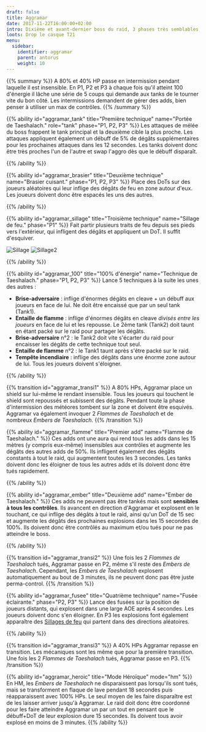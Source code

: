 ```yaml
---
draft: false
title: Aggramar
date: 2017-11-22T16:00:00+02:00
intro: Dixième et avant-dernier boss du raid, 3 phases très semblables, avec 2 intermissions.
loots: Drop le casque T21
menu:
  sidebar:
    identifier: aggramar
    parent: antorus
    weight: 10
---
```


{{% summary %}}
A 80% et 40% HP passe en intermission pendant laquelle il est insensible. 
En P1, P2 et P3 à chaque fois qu'il atteint 100 d'énergie il lâche une série de 5 coups qui demande aux tanks de le tourner vite du bon côté.
Les intermissions demandent de gérer des adds, bien penser à utiliser un max de contrôles.
{{% /summary %}}

{{% ability
  id="aggramar_tank"
  title="Première technique"
  name="Portée de Taeshalach."
  role="tank"
  phase="P1, P2, P3"
%}}
Les attaques de mélée du boss frappent le tank principal et la deuxième cible la plus proche.
Les attaques appliquent également un débuff de 5% de dégâts supplémentaires pour les prochaines attaques dans les 12 secondes.
Les tanks doivent donc être très proches l'un de l'autre et swap l'aggro dès que le débuff disparaît.  

{{% /ability %}}

{{% ability
  id="aggramar_brasier"
  title="Deuxième technique"
  name="Brasier cuisant."
  phase="P1, P2, P3"
%}}
Place des DoTs sur des joueurs aléatoires qui leur inflige des dégâts de feu en zone autour d'eux.
Les joueurs doivent donc être espacés les uns des autres.

{{% /ability %}}

{{% ability
  id="aggramar_sillage"
  title="Troisième technique"
  name="Sillage de feu."
  phase="P1"
%}}
Fait partir plusieurs traits de feu depuis ses pieds vers l'extérieur, qui infligent des dégâts et appliquent un DoT.
Il suffit d'esquiver.

![Sillage](http://wow.zamimg.com/uploads/screenshots/normal/677883.jpg) ![Sillage2](http://wow.zamimg.com/uploads/screenshots/normal/677884.jpg)

{{% /ability %}}

{{% ability
  id="aggramar_100"
  title="100% d'énergie"
  name="Technique de Taeshalach."
  phase="P1, P2, P3"
%}}
Lance 5 techniques à la suite les unes des autres :

* **Brise-adversaire** : inflige d'énormes dégâts en cleave + un débuff aux joueurs en face de lui. Ne doit être encaissé que par un seul tank (Tank1).
* **Entaille de flamme** : inflige d'énormes dégâts en cleave *divisés entre les joueurs* en face de lui et les repousse. Le 2ème tank (Tank2) doit taunt en étant packé sur le raid pour partager les dégâts.
* **Brise-adversaire** n°2 : le Tank2 doit vite s'écarter du raid pour encaisser les dégâts de cette technique tout seul.
* **Entaille de flamme** n°2 : le Tank1 taunt après s'être packé sur le raid.
* **Tempête incendiaire** : inflige des dégâts dans une énorme zone autour de lui. Tous les joueurs doivent s'éloigner.

{{% /ability %}}

{{% transition id="aggramar_transi1" %}}
A 80% HPs, Aggramar place un shield sur lui-même le rendant insensible.
Tous les joueurs qui touchent le shield sont repoussés et subissent des dégâts.
Pendant toute la phase d'intermission des météores tombent sur la zone et doivent être esquivés.
Aggramar va également invoquer 2 *Flammes de Taeshalach* et de nombreux *Embers de Taeshalach*.
{{% /transition %}}

{{% ability
  id="aggramar_flamme"
  title="Premier add"
  name="Flamme de Taeshalach."
%}}
Ces adds ont une aura qui rend tous les adds dans les 15 mètres (y compris eux-même) insensibles aux contrôles et augmente les dégâts des autres adds de 50%.
Ils infligent également des dégâts constants à tout le raid, qui augmentent toutes les 3 secondes.
Les tanks doivent donc les éloigner de tous les autres adds et ils doivent donc être tués rapidement.

{{% /ability %}}

{{% ability
  id="aggramar_ember"
  title="Deuxième add"
  name="Ember de Taeshalach."
%}}
Ces adds ne peuvent pas être tankés mais sont **sensibles à tous les contrôles**.
Ils avancent en direction d'Aggramar et explosent en le touchant, ce qui inflige des dégâts à tout le raid, ainsi qu'un DoT de 15 sec et augmente les dégâts des prochaines explosions dans les 15 secondes de 100%.
Ils doivent donc être contrôlés au maximum et/ou tués pour ne pas atteindre le boss.

{{% /ability %}}

{{% transition id="aggramar_transi2" %}}
Une fois les 2 *Flammes de Taeshalach* tués, Aggramar passe en P2, même s'il reste des *Embers de Taeshalach*.
Cependant, les *Embers de Taeshalach* explosent automatiquement au bout de 3 minutes, ils ne peuvent donc pas être juste perma-control. 
{{% /transition %}}

{{% ability
  id="aggramar_fusee"
  title="Quatrième technique"
  name="Fusée éclairante."
  phase="P2, P3"
%}}
Lance des fusées sur la position de joueurs distants, qui explosent dans une large AOE après 4 secondes.
Les joueurs doivent donc s'en éloigner.
En P3 les explosions font également apparaître des [Sillages de feu](#aggramar_sillage) qui partent dans des directions aléatoires.

{{% /ability %}}

{{% transition id="aggramar_transi3" %}}
A 40% HPs Aggramar repasse en transition.
Les mécaniques sont les même que pour la première transition.
Une fois les 2 *Flammes de Taeshalach* tués, Aggramar passe en P3.
{{% /transition %}}

{{% ability
  id="aggramar_heroic"
  title="Mode Héroïque"
  mode="hm"
%}}
En HM, les *Embers de Taeshalach* ne disparaissent pas lorsqu'ils sont tués, mais se transforment en flaque de lave pendant 18 secondes puis réapparaissent avec 100% HPs.
Le seul moyen de les faire disparaître est de les laisser arriver jusqu'à Aggramar.
Le raid doit donc être coordonné pour les faire atteindre Aggramar un par un tout en pensant que le débuff+DoT de leur explosion dure 15 secondes.
Ils doivent tous avoir explosé en moins de 3 minutes. 
{{% /ability %}}
